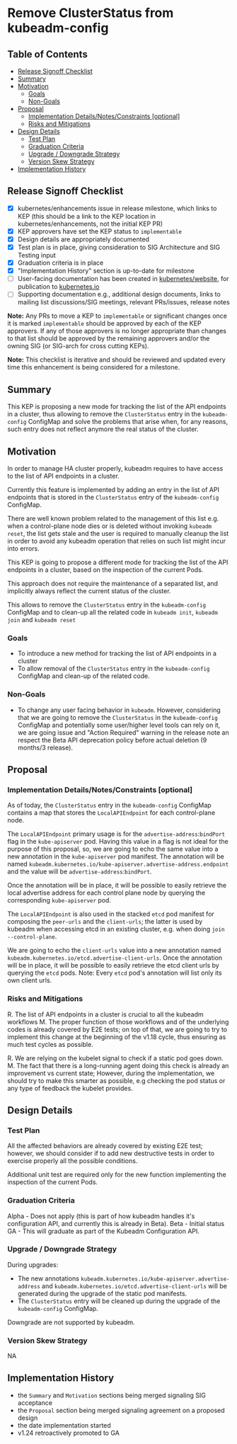 # Remove ClusterStatus from kubeadm-config

## Table of Contents

<!-- TOC -->
- [Release Signoff Checklist](#release-signoff-checklist)
- [Summary](#summary)
- [Motivation](#motivation)
  - [Goals](#goals)
  - [Non-Goals](#non-goals)
- [Proposal](#proposal)
  - [Implementation Details/Notes/Constraints [optional]](#implementation-detailsnotesconstraints-optional)
  - [Risks and Mitigations](#risks-and-mitigations)
- [Design Details](#design-details)
  - [Test Plan](#test-plan)
  - [Graduation Criteria](#graduation-criteria)
  - [Upgrade / Downgrade Strategy](#upgrade--downgrade-strategy)
  - [Version Skew Strategy](#version-skew-strategy)
- [Implementation History](#implementation-history)
<!-- /TOC -->

## Release Signoff Checklist

- [x] kubernetes/enhancements issue in release milestone, which links to KEP (this should be a link to the KEP location in kubernetes/enhancements, not the initial KEP PR)
- [x] KEP approvers have set the KEP status to `implementable`
- [x] Design details are appropriately documented
- [x] Test plan is in place, giving consideration to SIG Architecture and SIG Testing input
- [x] Graduation criteria is in place
- [x] "Implementation History" section is up-to-date for milestone
- [ ] User-facing documentation has been created in [kubernetes/website], for publication to [kubernetes.io]
- [ ] Supporting documentation e.g., additional design documents, links to mailing list discussions/SIG meetings, relevant PRs/issues, release notes

**Note:** Any PRs to move a KEP to `implementable` or significant changes once it is marked `implementable` should be approved by each of the KEP approvers. If any of those approvers is no longer appropriate than changes to that list should be approved by the remaining approvers and/or the owning SIG (or SIG-arch for cross cutting KEPs).

**Note:** This checklist is iterative and should be reviewed and updated every time this enhancement is being considered for a milestone.

[kubernetes.io]: https://kubernetes.io/
[kubernetes/enhancements]: https://github.com/kubernetes/enhancements/issues
[kubernetes/kubernetes]: https://github.com/kubernetes/kubernetes
[kubernetes/website]: https://github.com/kubernetes/website

## Summary

This KEP is proposing a new mode for tracking the list of the API endpoints in a cluster, thus allowing to remove the  `ClusterStatus` entry in the `kubeadm-config` ConfigMap and solve the problems that arise when, for any reasons, such entry does not reflect anymore the real status of the cluster.

## Motivation

In order to manage HA cluster properly, kubeadm requires to have access to the list of API endpoints in a cluster.

Currently this feature is implemented by adding an entry in the list of API endpoints that is stored in the `ClusterStatus` entry of the `kubeadm-config` ConfigMap.

There are well known problem related to the management of this list e.g. when a control-plane node dies or is deleted without invoking `kubeadm reset`, the list gets stale and the user is required to manually cleanup the list in order to avoid any kubeadm operation that relies on such list might incur into errors.

This KEP is going to propose a different mode for tracking the list of the API endpoints in a cluster, based on the inspection of the current Pods.

This approach does not require the maintenance of a separated list, and implicitly always reflect the current status of the cluster.

This allows to remove the `ClusterStatus` entry in the `kubeadm-config` ConfigMap and to clean-up all the related code in `kubeadm init`, `kubeadm join` and `kubeadm reset`

### Goals

- To introduce a new method for tracking the list of API endpoints in a cluster
- To allow removal of the `ClusterStatus` entry in the `kubeadm-config` ConfigMap and clean-up of the related code.

### Non-Goals

- To change any user facing behavior in `kubeadm`.
  However, considering that we are going to remove the `ClusterStatus` in the `kubeadm-config` ConfigMap and potentially some user/higher level tools can rely on it, we are going issue and "Action Required" warning in the release note an respect the Beta API deprecation policy before actual deletion (9 months/3 release).

## Proposal

### Implementation Details/Notes/Constraints [optional]

As of today, the `ClusterStatus` entry in the `kubeadm-config` ConfigMap contains a map that stores the `LocalAPIEndpoint` for each control-plane node.

The `LocalAPIEndpoint` primary usage is for the `advertise-address`:`bindPort` flag in the `kube-apiserver` pod. Having this value in a flag is not ideal for the purpose of this proposal, so, we are going to echo the same value into a new annotation in the `kube-apiserver` pod manifest.
The annotation will be named `kubeadm.kubernetes.io/kube-apiserver.advertise-address.endpoint` and the value will be `advertise-address`:`bindPort`.

Once the annotation will be in place, it will be possible to easily retrieve the local advertise address for each control plane node by querying the corresponding `kube-apiserver` pod.

The `LocalAPIEndpoint` is also used in the stacked `etcd` pod manifest for composing the `peer-urls` and the `client-urls`; the latter is used by kubeadm when accessing etcd in an existing cluster, e.g. when doing `join --control-plane`.

We are going to echo the `client-urls` value into a new annotation named `kubeadm.kubernetes.io/etcd.advertise-client-urls`. Once the annotation will be in place, it will be possible to easily retrieve the etcd client urls by querying the `etcd` pods. Note: Every `etcd` pod's annotation will list only its own client urls.

### Risks and Mitigations

R. The list of API endpoints in a cluster is crucial to all the kubeadm workflows
M. The proper function of those workflows and of the underlying codes is already covered by E2E tests; on top of that, we are going to try to implement this change at the beginning of the v1.18 cycle, thus ensuring as much
test cycles as possible.

R. We are relying on the kubelet signal to check if a static pod goes down.
M. The fact that there is a long-running agent doing this check is already an improvement vs current state; However, during the implementation, we should try to make this smarter as possible, e.g checking the pod status or any type of feedback the kubelet provides.

## Design Details

### Test Plan

All the affected behaviors are already covered by existing E2E test; however, we should consider if to add new destructive tests in order to exercise properly all the possible conditions.

Additional unit test are required only for the new function implementing the inspection of the current Pods.

### Graduation Criteria

Alpha - Does not apply (this is part of how kubeadm handles it's configuration API, and currently this is already in Beta).
Beta - Initial status
GA - This will graduate as part of the Kubeadm Configuration API.

### Upgrade / Downgrade Strategy

During upgrades:

- The new annotations `kubeadm.kubernetes.io/kube-apiserver.advertise-address` and `kubeadm.kubernetes.io/etcd.advertise-client-urls` will be generated during the upgrade of the static pod manifests.
- The `ClusterStatus` entry will be cleaned up during the upgrade of the `kubeadm-config` ConfigMap.

Downgrade are not supported by kubeadm.

### Version Skew Strategy

NA

## Implementation History

- the `Summary` and `Motivation` sections being merged signaling SIG acceptance
- the `Proposal` section being merged signaling agreement on a proposed design
- the date implementation started
- v1.24 retroactively promoted to GA
